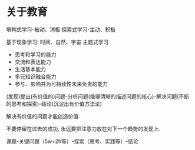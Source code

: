 #  关于教育

填鸭式学习-被动、消极
探索式学习-主动、积极

基于现象学习: 时间、自然、宇宙
主题式学习

- 思考和学习的能力
- 交流和表达能力
- 生活基本能力
- 多元知识融合能力
- 参与、影响并为可持续性未来负责的能力


(发现)提出(有价值的)问题-分析问题(能够清晰的描述问题的核心)-解决问题(不断的思考和探索)-结论(沉淀出有价值方法论)

解决有价值的问题才能创造价值.

不要停留在过去的成功,  永远要把注意力放在对下一个趋势的发现上.

课题-关键问题（5w+2h等）-探索（思考、实践等）-结论
